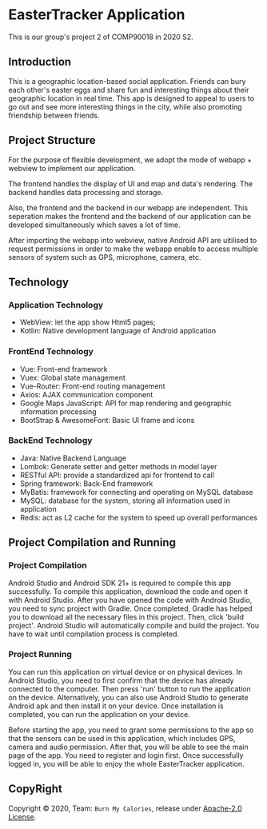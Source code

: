 # EasterTracker Application

This is our group's project 2 of COMP90018 in 2020 S2.

## Introduction
This is a geographic location-based social application. Friends can bury each other's easter eggs and share fun and interesting things about their geographic location in real time. This app is designed to appeal to users to go out and see more interesting things in the city, while also promoting friendship between friends.

## Project Structure

For the purpose of flexible development, we adopt the mode of webapp + webview to implement our application. 

The frontend handles the display of UI and map and data's rendering. The backend handles data processing and storage. 

Also, the frontend and the backend in our webapp are independent. This seperation makes the frontend and the backend of our application can be developed simultaneously which saves a lot of time.

After importing the webapp into webview, native Android API are uitilised to request permissions in order to make the webapp enable to access multiple sensors of system such as GPS, microphone, camera, etc.

## Technology

### Application Technology

-   WebView: let the app show Html5 pages;
-   Kotlin: Native development language of Android application

### FrontEnd Technology

- Vue: Front-end framework
- Vuex: Global state management
- Vue-Router: Front-end routing management
- Axios: AJAX communication component
- Google Maps JavaScript: API for map rendering and geographic information processing
- BootStrap & AwesomeFont: Basic UI frame and icons

### BackEnd Technology

-   Java: Native Backend Language
-   Lombok: Generate setter and getter methods in model layer
-   RESTful API: provide a standardized api for frontend to call
-   Spring framework: Back-End framework
-   MyBatis: framework for connecting and operating on MySQL database
-   MySQL: database for the system, storing all information used in application
-   Redis: act as L2 cache for the system to speed up overall performances

## Project Compilation and Running

### Project Compilation

Android Studio and Android SDK 21+ is required to compile this app successfully. To compile this application, download the code and open it with Android Studio. After you have opened the code with Android Studio, you need to sync project with Gradle. Once completed, Gradle has helped you to download all the necessary files in this project. Then, click 'build project'. Android Studio will automatically compile and build the project. You have to wait until compilation process is completed.

### Project Running

You can run this application on virtual device or on physical devices. In Android Studio, you need to first confirm that the device has already connected to the computer. Then press 'run' button to run the application on the device. Alternatively, you can also use Android Studio to generate Android apk and then install it on your device. Once installation is completed, you can run the application on your device. 

Before starting the app, you need to grant some permissions to the app so that the sensors can be used in this application, which includes GPS, camera and audio permission. After that, you will be able to see the main page of the app. You need to register and login first. Once successfully logged in, you will be able to enjoy the whole EasterTracker application.

## CopyRight

Copyright © 2020, Team: `Burn My Calories`, release under [Apache-2.0 License](https://github.com/burnMyCalories/EasterTrackerApp/blob/master/LICENSE).

